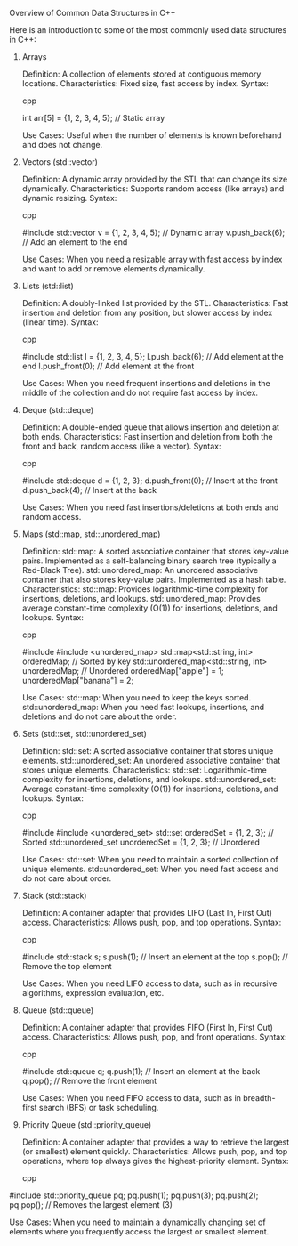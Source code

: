 Overview of Common Data Structures in C++

Here is an introduction to some of the most commonly used data structures in C++:
1. Arrays

    Definition: A collection of elements stored at contiguous memory locations.
    Characteristics: Fixed size, fast access by index.
    Syntax:

    cpp

    int arr[5] = {1, 2, 3, 4, 5}; // Static array

    Use Cases: Useful when the number of elements is known beforehand and does not change.

2. Vectors (std::vector)

    Definition: A dynamic array provided by the STL that can change its size dynamically.
    Characteristics: Supports random access (like arrays) and dynamic resizing.
    Syntax:

    cpp

    #include <vector>
    std::vector<int> v = {1, 2, 3, 4, 5}; // Dynamic array
    v.push_back(6); // Add an element to the end

    Use Cases: When you need a resizable array with fast access by index and want to add or remove elements dynamically.

3. Lists (std::list)

    Definition: A doubly-linked list provided by the STL.
    Characteristics: Fast insertion and deletion from any position, but slower access by index (linear time).
    Syntax:

    cpp

    #include <list>
    std::list<int> l = {1, 2, 3, 4, 5}; 
    l.push_back(6); // Add element at the end
    l.push_front(0); // Add element at the front

    Use Cases: When you need frequent insertions and deletions in the middle of the collection and do not require fast access by index.

4. Deque (std::deque)

    Definition: A double-ended queue that allows insertion and deletion at both ends.
    Characteristics: Fast insertion and deletion from both the front and back, random access (like a vector).
    Syntax:

    cpp

    #include <deque>
    std::deque<int> d = {1, 2, 3};
    d.push_front(0); // Insert at the front
    d.push_back(4); // Insert at the back

    Use Cases: When you need fast insertions/deletions at both ends and random access.

5. Maps (std::map, std::unordered_map)

    Definition:
        std::map: A sorted associative container that stores key-value pairs. Implemented as a self-balancing binary search tree (typically a Red-Black Tree).
        std::unordered_map: An unordered associative container that also stores key-value pairs. Implemented as a hash table.
    Characteristics:
        std::map: Provides logarithmic-time complexity for insertions, deletions, and lookups.
        std::unordered_map: Provides average constant-time complexity (O(1)) for insertions, deletions, and lookups.
    Syntax:

    cpp

    #include <map>
    #include <unordered_map>
    std::map<std::string, int> orderedMap; // Sorted by key
    std::unordered_map<std::string, int> unorderedMap; // Unordered
    orderedMap["apple"] = 1;
    unorderedMap["banana"] = 2;

    Use Cases:
        std::map: When you need to keep the keys sorted.
        std::unordered_map: When you need fast lookups, insertions, and deletions and do not care about the order.

6. Sets (std::set, std::unordered_set)

    Definition:
        std::set: A sorted associative container that stores unique elements.
        std::unordered_set: An unordered associative container that stores unique elements.
    Characteristics:
        std::set: Logarithmic-time complexity for insertions, deletions, and lookups.
        std::unordered_set: Average constant-time complexity (O(1)) for insertions, deletions, and lookups.
    Syntax:

    cpp

    #include <set>
    #include <unordered_set>
    std::set<int> orderedSet = {1, 2, 3}; // Sorted
    std::unordered_set<int> unorderedSet = {1, 2, 3}; // Unordered

    Use Cases:
        std::set: When you need to maintain a sorted collection of unique elements.
        std::unordered_set: When you need fast access and do not care about order.

7. Stack (std::stack)

    Definition: A container adapter that provides LIFO (Last In, First Out) access.
    Characteristics: Allows push, pop, and top operations.
    Syntax:

    cpp

    #include <stack>
    std::stack<int> s;
    s.push(1); // Insert an element at the top
    s.pop(); // Remove the top element

    Use Cases: When you need LIFO access to data, such as in recursive algorithms, expression evaluation, etc.

8. Queue (std::queue)

    Definition: A container adapter that provides FIFO (First In, First Out) access.
    Characteristics: Allows push, pop, and front operations.
    Syntax:

    cpp

    #include <queue>
    std::queue<int> q;
    q.push(1); // Insert an element at the back
    q.pop(); // Remove the front element

    Use Cases: When you need FIFO access to data, such as in breadth-first search (BFS) or task scheduling.

9. Priority Queue (std::priority_queue)

    Definition: A container adapter that provides a way to retrieve the largest (or smallest) element quickly.
    Characteristics: Allows push, pop, and top operations, where top always gives the highest-priority element.
    Syntax:

    cpp

#include <queue>
std::priority_queue<int> pq;
pq.push(1);
pq.push(3);
pq.push(2);
pq.pop(); // Removes the largest element (3)

Use Cases: When you need to maintain a dynamically changing set of elements where you frequently access the largest or smallest element.
